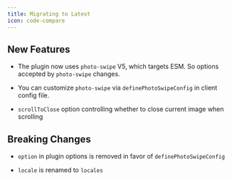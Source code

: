 ```yaml
---
title: Migrating to Latest
icon: code-compare
---
```


## New Features

- The plugin now uses `photo-swipe` V5, which targets ESM. So options accepted by `photo-swipe` changes.

- You can customize `photo-swipe` via `definePhotoSwipeConfig` in client config file.

- `scrollToClose` option controlling whether to close current image when scrolling

## Breaking Changes

- `option` in plugin options is removed in favor of `definePhotoSwipeConfig`

- `locale` is renamed to `locales`
